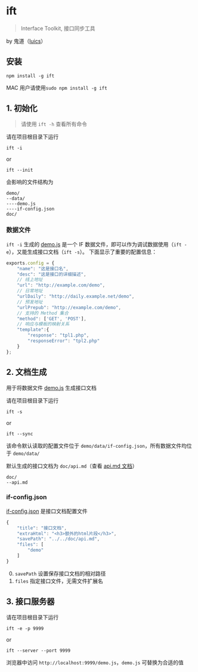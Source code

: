 # ift

> Interface Toolkit, 接口同步工具

by 鬼道（[luics](luics.xu@gmail.com)）

## 安装

```
npm install -g ift
```

MAC 用户请使用`sudo npm install -g ift`

## 1. 初始化

> 请使用 `ift -h` 查看所有命令

请在项目根目录下运行

```
ift -i
```

or

```
ift --init
```

会影响的文件结构为

```
demo/
--data/
----demo.js
----if-config.json
doc/
```

### 数据文件

`ift -i` 生成的 [demo.js](http://gitlab.alibaba-inc.com/luics/if/blob/master/demo/data/demo.js) 是一个 IF 数据文件，即可以作为调试数据使用（`ift -e`），又能生成接口文档（`ift -s`）。
下面显示了重要的配置信息：

```javascript
exports.config = {
    "name": "这是接口名",
    "desc": "这是接口的详细描述",
    // 线上地址
    "url": "http://example.com/demo",
    // 日常地址
    "urlDaily": "http://daily.example.net/demo",
    // 预发地址
    "urlPrepub": "http://example.com/demo",
    // 支持的 Method 集合
    "method": ['GET', 'POST'],
    // 响应与模板的映射关系
    "template":{
        "response": "tpl1.php",
        "responseError": "tpl2.php"
    }
};
```


## 2. 文档生成

用于将数据文件 [demo.js](http://gitlab.alibaba-inc.com/luics/if/blob/master/demo/data/demo.js) 生成接口文档

请在项目根目录下运行

```
ift -s
```

or

```
ift --sync
```

该命令默认读取的配置文件位于 `demo/data/if-config.json`，所有数据文件均位于 `demo/data/`

默认生成的接口文档为 `doc/api.md`（查看 [api.md 文档](http://gitlab.alibaba-inc.com/luics/if/blob/master/doc/api.md)）

```
doc/
--api.md
```

### if-config.json
 [if-config.json](http://gitlab.alibaba-inc.com/luics/if/blob/master/demo/data/if-config.json) 是接口文档配置文件

```javascript
{
    "title": "接口文档",
    "extraHtml": "<h3>额外的html片段</h3>",
    "savePath": "../../doc/api.md",
    "files": [
        "demo"
    ]
}
```

0. `savePath` 设置保存接口文档的相对路径
0. `files` 指定接口文件，无需文件扩展名

## 3. 接口服务器

请在项目根目录下运行

```
ift -e -p 9999
```

or

```
ift --server --port 9999
```

浏览器中访问 `http://localhost:9999/demo.js`，`demo.js` 可替换为合适的值